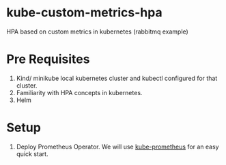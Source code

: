 # kube-custom-metrics-hpa

HPA based on custom metrics in kubernetes (rabbitmq example)

# Pre Requisites

1. Kind/ minikube local kubernetes cluster and kubectl configured for that cluster.
2. Familiarity with HPA concepts in kubernetes.
3. Helm

# Setup

1. Deploy Prometheus Operator. We will use [kube-prometheus](https://prometheus-operator.dev/docs/prologue/quick-start/) for an easy quick start.
